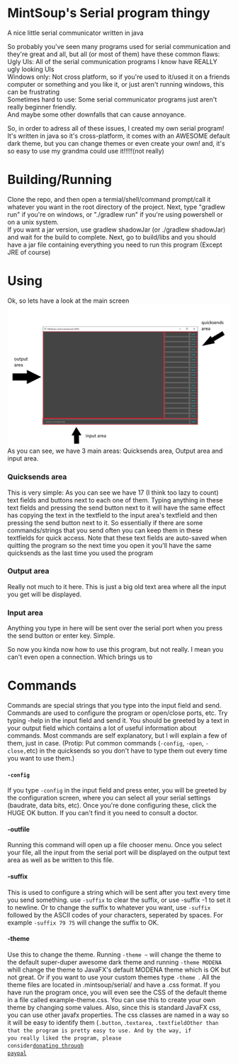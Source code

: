# MintSoup's Serial program thingy
A nice little serial communicator written in java
<p>
So probably you've seen many programs used for serial communication and they're great and all, but all (or most of them) have these common flaws:
<br>Ugly UIs: All of the serial communication programs I know have REALLY ugly looking UIs
<br>Windows only: Not cross platform, so if you're used to it/used it on a friends computer or something and you like it, or just aren't running windows, this can be frustrating
<br>Sometimes hard to use: Some serial communicator programs just aren't really beginner friendly.
<br>And maybe some other downfalls that can cause annoyance.
</p>
<p>So, in order to adress all of these issues, I created my own serial program! It's written in java so it's cross-platform, it comes with an AWESOME default dark theme, but you can change themes or even create your own!
and, it's so easy to use my grandma could use it!!!!!(not really)<br>

# Building/Running
Clone the repo, and then open a termial/shell/command prompt/call it whatever you want in the root directory of the project. Next, type "gradlew run" if you're on windows, or "./gradlew run" if you're using powershell or on a unix system.
<br> If you want a jar version, use gradlew shadowJar (or ./gradlew shadowJar) and wait for the build to complete. Next, go to build/libs and you should have a jar file containing everything you need to run this program (Except JRE of course)<br>
<p>

# Using
<p>
Ok, so lets have a look at the main screen<br>
<img src=https://github.com/MintSoup/Serial/blob/master/main.PNG?raw=true><br>
As you can see, we have 3 main areas: Quicksends area, Output area and input area.
<br><p>
<h3> Quicksends area</h3>
This is very simple: As you can see we have 17 (I think too lazy to count) text fields and buttons next to each one of them. Typing
anything in these text fields and pressing the send button next to it will have the same effect has copying the text in the textfield to the input area's textfield and then pressing the send button next to it. So essentially if there are some commands/strings that you send often you can keep them in these textfields for quick access. Note that these text fields are auto-saved when quitting the program so the next time you open it you'll have the same quicksends as the last time you used the program
</p>
<p>
<h3> Output area</h3>
Really not much to it here. This is just a big old text area where all the input you get will be displayed.
</p>
<p>
<h3>Input area</h3>
Anything you type in here will be sent over the serial port when you press the send button or enter key. Simple.
</p>
So now you kinda now how to use this program, but not really. I mean you can't even open a connection. Which brings us to 

# Commands
<p> Commands are special strings that you type into the input field and send. Commands are used to configure the program or open/close ports, etc. Try typing -help in the input field and send it. You should be greeted by a text in your output field which contains a lot of useful information about commands. Most commands are self explanatory, but I will explain a few of them, just in case. (Protip: Put common commands (<code>-config</code>, <code>-open</code>, <code>-close,</code>etc) in the quicksends so you don't have to type them out every time you want to use them.)</p>
 
 <h4><code>-config</code></h4>
 If you type <code>-config</code> in the input field and press enter, you will be greeted by the configuration screen, where you can select all your serial settings (baudrate, data bits, etc). Once you're done configuring these, click the HUGE OK button. If you can't find it you need to consult a doctor.
 
 <h4>-outfile</h4>
 Running this command will open up a file chooser menu. Once you select your file, all the input from the serial port will be displayed on the output text area as well as be written to this file.
 
<h4>-suffix</h4>
This is used to configure a string which will be sent after you text every time you send something. use <code>-suffix</code> to clear the suffix, or use -suffix -1 to set it to newline. Or to change the suffix to whatever you want, use <code>-suffix</code> followed by the ASCII codes of your characters, seperated by spaces. For example <code>-suffix 79 75</code> will change the suffix to OK.

<h4>-theme</h4>
Use this to change the theme. Running <code>-theme ~</code> will change the theme to the default super-duper awesome dark theme and running <code>-theme MODENA</code> whill change the theme to JavaFX's default MODENA theme which is OK but not great. Or if you want to use your custom themes type <code>-theme <ThemeName></code>. All the theme files are located in .mintsoup/serial/ and have a .css format. If you have run the program once, you will even see the CSS of the default theme in a file called example-theme.css. You can use this to create your own theme by changing some values. Also, since this is standard JavaFX css, you can use other javafx properties. The css classes are named in a way so it will be easy to identify them (<code>.button</code>, .<code>textarea</code>, <code>.textfield</code, etc). Once you're done creating your theme, save it under a different filename or save it under the default filename and then rename it. NEVER use the default example-theme.css filename because this is overwritten every time the program starts, so every time you use the program this file will get reset, meaning if you had a theme in there it would be gone. Don't want that.

Other than that the program is pretty easy to use. And by the way, if you really liked the program, please consider<a href="http://paypal.me/mintsoup">donating through paypal</a>
